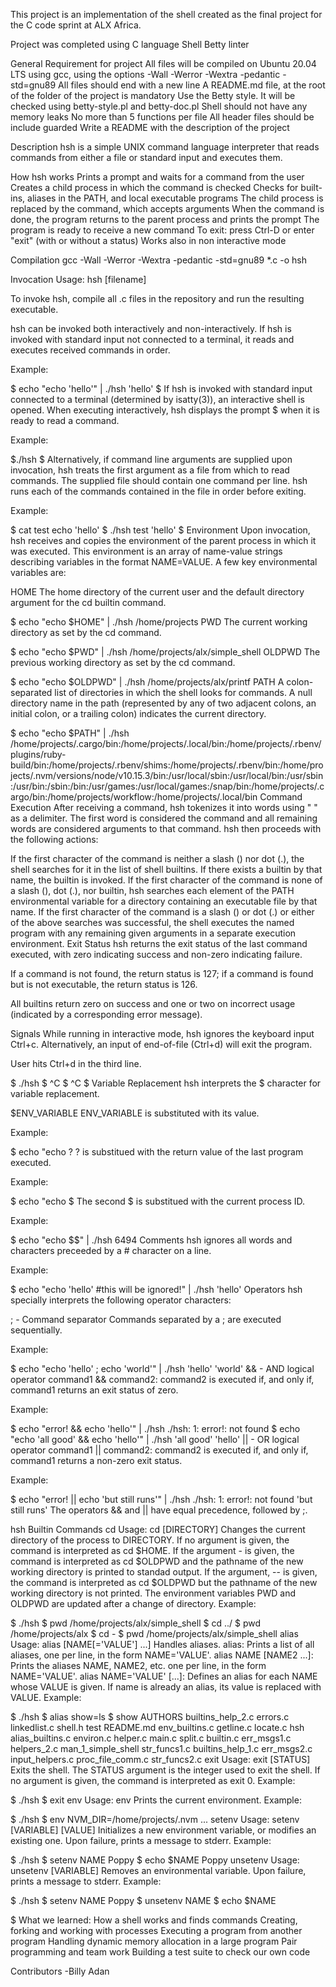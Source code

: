 This project is an implementation of the shell created as the final project for the C code sprint at ALX Africa.

Project was completed using C language Shell Betty linter

General Requirement for project All files will be compiled on Ubuntu 20.04 LTS using gcc, using the options -Wall -Werror -Wextra -pedantic -std=gnu89 All files should end with a new line A README.md file, at the root of the folder of the project is mandatory Use the Betty style. It will be checked using betty-style.pl and betty-doc.pl Shell should not have any memory leaks No more than 5 functions per file All header files should be include guarded Write a README with the description of the project

Description hsh is a simple UNIX command language interpreter that reads commands from either a file or standard input and executes them.

How hsh works Prints a prompt and waits for a command from the user Creates a child process in which the command is checked Checks for built-ins, aliases in the PATH, and local executable programs The child process is replaced by the command, which accepts arguments When the command is done, the program returns to the parent process and prints the prompt The program is ready to receive a new command To exit: press Ctrl-D or enter "exit" (with or without a status) Works also in non interactive mode

Compilation gcc -Wall -Werror -Wextra -pedantic -std=gnu89 *.c -o hsh

Invocation Usage: hsh [filename]

To invoke hsh, compile all .c files in the repository and run the resulting executable.

hsh can be invoked both interactively and non-interactively. If hsh is invoked with standard input not connected to a terminal, it reads and executes received commands in order.

Example:

$ echo "echo 'hello'" | ./hsh 'hello' $ If hsh is invoked with standard input connected to a terminal (determined by isatty(3)), an interactive shell is opened. When executing interactively, hsh displays the prompt $ when it is ready to read a command.

Example:

$./hsh $ Alternatively, if command line arguments are supplied upon invocation, hsh treats the first argument as a file from which to read commands. The supplied file should contain one command per line. hsh runs each of the commands contained in the file in order before exiting.

Example:

$ cat test echo 'hello' $ ./hsh test 'hello' $ Environment Upon invocation, hsh receives and copies the environment of the parent process in which it was executed. This environment is an array of name-value strings describing variables in the format NAME=VALUE. A few key environmental variables are:

HOME The home directory of the current user and the default directory argument for the cd builtin command.

$ echo "echo $HOME" | ./hsh /home/projects PWD The current working directory as set by the cd command.

$ echo "echo $PWD" | ./hsh /home/projects/alx/simple_shell OLDPWD The previous working directory as set by the cd command.

$ echo "echo $OLDPWD" | ./hsh /home/projects/alx/printf PATH A colon-separated list of directories in which the shell looks for commands. A null directory name in the path (represented by any of two adjacent colons, an initial colon, or a trailing colon) indicates the current directory.

$ echo "echo $PATH" | ./hsh /home/projects/.cargo/bin:/home/projects/.local/bin:/home/projects/.rbenv/plugins/ruby-build/bin:/home/projects/.rbenv/shims:/home/projects/.rbenv/bin:/home/projects/.nvm/versions/node/v10.15.3/bin:/usr/local/sbin:/usr/local/bin:/usr/sbin:/usr/bin:/sbin:/bin:/usr/games:/usr/local/games:/snap/bin:/home/projects/.cargo/bin:/home/projects/workflow:/home/projects/.local/bin Command Execution After receiving a command, hsh tokenizes it into words using " " as a delimiter. The first word is considered the command and all remaining words are considered arguments to that command. hsh then proceeds with the following actions:

If the first character of the command is neither a slash () nor dot (.), the shell searches for it in the list of shell builtins. If there exists a builtin by that name, the builtin is invoked. If the first character of the command is none of a slash (), dot (.), nor builtin, hsh searches each element of the PATH environmental variable for a directory containing an executable file by that name. If the first character of the command is a slash () or dot (.) or either of the above searches was successful, the shell executes the named program with any remaining given arguments in a separate execution environment. Exit Status hsh returns the exit status of the last command executed, with zero indicating success and non-zero indicating failure.

If a command is not found, the return status is 127; if a command is found but is not executable, the return status is 126.

All builtins return zero on success and one or two on incorrect usage (indicated by a corresponding error message).

Signals While running in interactive mode, hsh ignores the keyboard input Ctrl+c. Alternatively, an input of end-of-file (Ctrl+d) will exit the program.

User hits Ctrl+d in the third line.

$ ./hsh $ ^C $ ^C $ Variable Replacement hsh interprets the $ character for variable replacement.

$ENV_VARIABLE ENV_VARIABLE is substituted with its value.

Example:

$ echo "echo ? ? is substitued with the return value of the last program executed.

Example:

$ echo "echo $ The second $ is substitued with the current process ID.

Example:

$ echo "echo $$" | ./hsh 6494 Comments hsh ignores all words and characters preceeded by a # character on a line.

Example:

$ echo "echo 'hello' #this will be ignored!" | ./hsh 'hello' Operators hsh specially interprets the following operator characters:

; - Command separator Commands separated by a ; are executed sequentially.

Example:

$ echo "echo 'hello' ; echo 'world'" | ./hsh 'hello' 'world' && - AND logical operator command1 && command2: command2 is executed if, and only if, command1 returns an exit status of zero.

Example:

$ echo "error! && echo 'hello'" | ./hsh ./hsh: 1: error!: not found $ echo "echo 'all good' && echo 'hello'" | ./hsh 'all good' 'hello' || - OR logical operator command1 || command2: command2 is executed if, and only if, command1 returns a non-zero exit status.

Example:

$ echo "error! || echo 'but still runs'" | ./hsh ./hsh: 1: error!: not found 'but still runs' The operators && and || have equal precedence, followed by ;.

hsh Builtin Commands cd Usage: cd [DIRECTORY] Changes the current directory of the process to DIRECTORY. If no argument is given, the command is interpreted as cd $HOME. If the argument - is given, the command is interpreted as cd $OLDPWD and the pathname of the new working directory is printed to standad output. If the argument, -- is given, the command is interpreted as cd $OLDPWD but the pathname of the new working directory is not printed. The environment variables PWD and OLDPWD are updated after a change of directory. Example:

$ ./hsh $ pwd /home/projects/alx/simple_shell $ cd ../ $ pwd /home/projects/alx $ cd - $ pwd /home/projects/alx/simple_shell alias Usage: alias [NAME[='VALUE'] ...] Handles aliases. alias: Prints a list of all aliases, one per line, in the form NAME='VALUE'. alias NAME [NAME2 ...]: Prints the aliases NAME, NAME2, etc. one per line, in the form NAME='VALUE'. alias NAME='VALUE' [...]: Defines an alias for each NAME whose VALUE is given. If name is already an alias, its value is replaced with VALUE. Example:

$ ./hsh $ alias show=ls $ show AUTHORS builtins_help_2.c errors.c linkedlist.c shell.h test README.md env_builtins.c getline.c locate.c hsh alias_builtins.c environ.c helper.c main.c split.c builtin.c err_msgs1.c helpers_2.c man_1_simple_shell str_funcs1.c builtins_help_1.c err_msgs2.c input_helpers.c proc_file_comm.c str_funcs2.c exit Usage: exit [STATUS] Exits the shell. The STATUS argument is the integer used to exit the shell. If no argument is given, the command is interpreted as exit 0. Example:

$ ./hsh $ exit env Usage: env Prints the current environment. Example:

$ ./hsh $ env NVM_DIR=/home/projects/.nvm ... setenv Usage: setenv [VARIABLE] [VALUE] Initializes a new environment variable, or modifies an existing one. Upon failure, prints a message to stderr. Example:

$ ./hsh $ setenv NAME Poppy $ echo $NAME Poppy unsetenv Usage: unsetenv [VARIABLE] Removes an environmental variable. Upon failure, prints a message to stderr. Example:

$ ./hsh $ setenv NAME Poppy $ unsetenv NAME $ echo $NAME

$ What we learned: How a shell works and finds commands Creating, forking and working with processes Executing a program from another program Handling dynamic memory allocation in a large program Pair programming and team work Building a test suite to check our own code

Contributors
-Billy Adan
